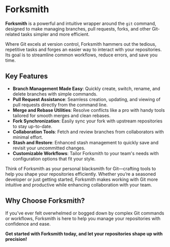 # Forksmith

**Forksmith** is a powerful and intuitive wrapper around the `git` command, designed to make managing branches, pull requests, forks, and other Git-related tasks simpler and more efficient.

Where Git excels at version control, Forksmith hammers out the tedious, repetitive tasks and forges an easier way to interact with your repositories. Its goal is to streamline common workflows, reduce errors, and save you time.

## Key Features

- **Branch Management Made Easy**: Quickly create, switch, rename, and delete branches with simple commands.
- **Pull Request Assistance**: Seamless creation, updating, and viewing of pull requests directly from the command line.
- **Merge and Rebase Utilities**: Resolve conflicts like a pro with handy tools tailored for smooth merges and clean rebases.
- **Fork Synchronization**: Easily sync your fork with upstream repositories to stay up-to-date.
- **Collaboration Tools**: Fetch and review branches from collaborators with minimal effort.
- **Stash and Restore**: Enhanced stash management to quickly save and revisit your uncommitted changes.
- **Customizable Workflows**: Tailor Forksmith to your team's needs with configuration options that fit your style.

Think of Forksmith as your personal blacksmith for Git—crafting tools to help you shape your repositories efficiently. Whether you’re a seasoned developer or just getting started, Forksmith makes working with Git more intuitive and productive while enhancing collaboration with your team.

## Why Choose Forksmith?

If you've ever felt overwhelmed or bogged down by complex Git commands or workflows, Forksmith is here to help you manage your repositories with confidence and ease.

**Get started with Forksmith today, and let your repositories shape up with precision!**
